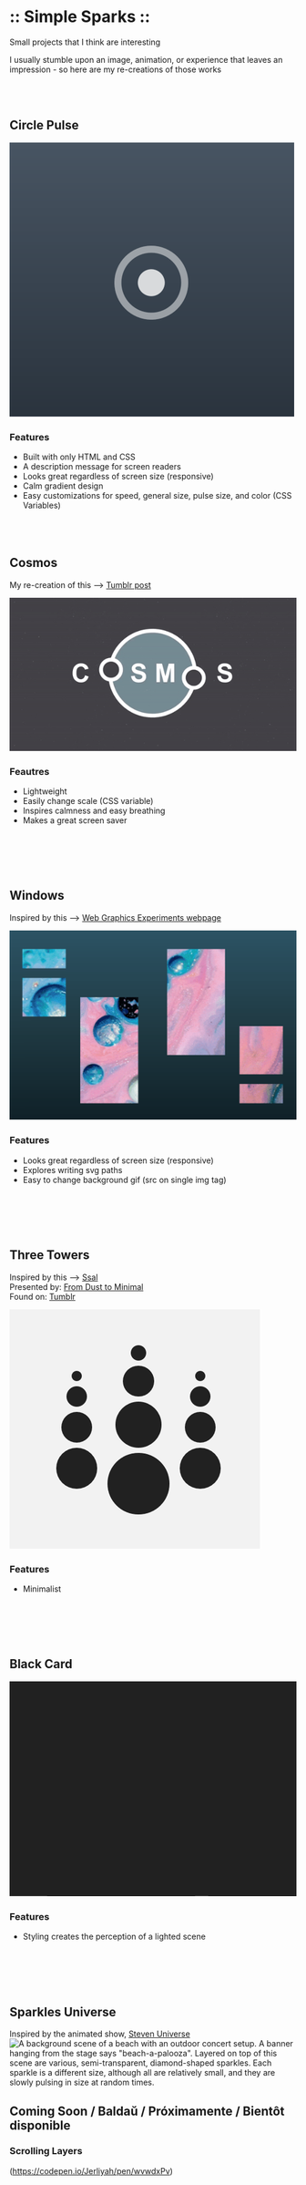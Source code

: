 # :: Simple Sparks ::
Small projects that I think are interesting

I usually stumble upon an image, animation, or experience that leaves an impression - so here are my re-creations of those works

<br/><br/>


## Circle Pulse
![demo of circle-pulse project](circle-pulse/screenshot.gif)

### Features
- Built with only HTML and CSS
- A description message for screen readers
- Looks great regardless of screen size (responsive)
- Calm gradient design
- Easy customizations for speed, general size, pulse size, and color (CSS Variables)
<br/><br/><br/><br/>


## Cosmos
My re-creation of this --> [Tumblr post](http://spaceeblack.tumblr.com/post/151290842256)<br>


![demo of Cosmos project](cosmos/screenshots/one.gif)

### Feautres
- Lightweight
- Easily change scale (CSS variable)
- Inspires calmness and easy breathing
- Makes a great screen saver

<br/><br/><br/><br/>


## Windows
Inspired by this --> [Web Graphics Experiments webpage](https://experiments.p5aholic.me/day/008/)<br>

![demo of Windows project](windows/screenshot.gif)

### Features
- Looks great regardless of screen size (responsive)
- Explores writing svg paths
- Easy to change background gif (src on single img tag)

<br/><br/><br/><br/>


## Three Towers
Inspired by this --> [Ssal](https://fromdusttominimal.tumblr.com/post/184204864668/ssal) <br>
Presented by: [From Dust to Minimal](https://fromdusttominimal.tumblr.com/)<br>
Found on: [Tumblr](https://www.tumblr.com/)

![3 Towers Project screenshot. There are three transparent columns, each containing 4 dots where the dots become larger the further down they are in the column, the column in the middle has slightly large dots than those beside it](./three-towers/screenshot.png)

### Features
- Minimalist

<br/><br/><br/><br/>


## Black Card

![Black card demo. The scene is dark, a black card with that says '::J::' (my trademark) in white letters moves from the bottom of the screen to the center. As it moves, a white gradient square fades in a slips just below the card. The view is relatively simple, but what is most striking is that the gradients on the squares create perception that there is a light source](./black-card/screenshot.gif)

### Features
- Styling creates the perception of a lighted scene

<br/><br/><br/><br/>


## Sparkles Universe
Inspired by the animated show, [Steven Universe](https://steven-universe.fandom.com/wiki/Steven_Universe_(TV_series))
![A background scene of a beach with an outdoor concert setup. A banner hanging from the stage says "beach-a-palooza". Layered on top of this scene are various, semi-transparent, diamond-shaped sparkles. Each sparkle is a different size, although all are relatively small, and they are slowly pulsing in size at random times.](./sparkles-universe/screenshot.gif)



## Coming Soon / Baldaŭ / Próximamente / Bientôt disponible
### Scrolling Layers
(https://codepen.io/Jerliyah/pen/wvwdxPv)




